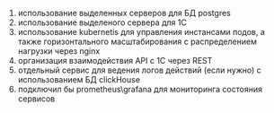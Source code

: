 1) использование выделенных серверов для БД postgres 
2) использование выделеного сервера для 1С
3) использование kubernetis для управления инстансами подов, а также горизонтального масштабирования с распределением нагрузки через nginx
4) организация взаимодействия API с 1С через REST
5) отдельный сервис для ведения логов действий (если нужно) с использованием БД clickHouse
6) подключил бы prometheus\grafana для мониторинга состояния сервисов